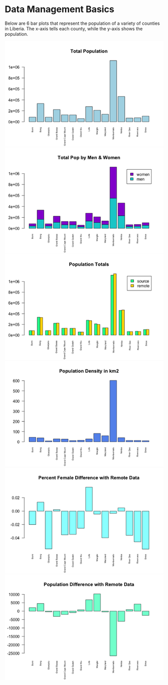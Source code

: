 # Data Management Basics

Below are 6 bar plots that represent the population of a variety of counties in Liberia. The x-axis tells each county, while the y-axis shows the population.

![](Rplot03.png)
![](Rplot04.png)
![](Pop_totals.png)
![](pop_density.png)
![](per_female.png)
![](pop_diff.png)

